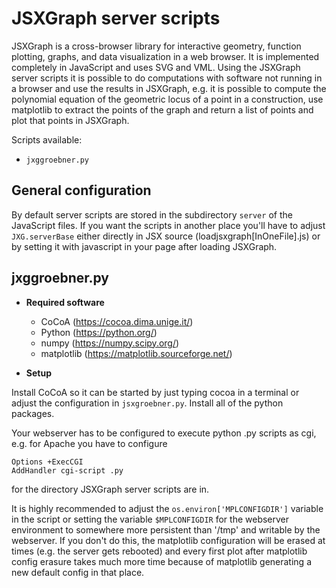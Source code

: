 # JSXGraph server scripts

JSXGraph is a cross-browser library for interactive geometry, function plotting,
graphs, and data visualization in a web browser. It is implemented completely in
JavaScript and uses SVG and VML.
Using the JSXGraph server scripts it is possible to do computations with software
not running in a browser and use the results in JSXGraph, e.g. it is possible to
compute the polynomial equation of the geometric locus of a point in a construction,
use matplotlib to extract the points of the graph and return a list of points and
plot that points in JSXGraph.

Scripts available:

- `jxggroebner.py`

## General configuration

By default server scripts are stored in the subdirectory `server` of the JavaScript
files. If you want the scripts in another place you'll have to adjust
`JXG.serverBase`
either directly in JSX source (loadjsxgraph[InOneFile].js) or by setting it with
javascript in your page after loading JSXGraph.

## jxggroebner.py

- __Required software__

    - CoCoA (https://cocoa.dima.unige.it/)
    - Python (https://python.org/)
    - numpy (https://numpy.scipy.org/)
    - matplotlib (https://matplotlib.sourceforge.net/)

- __Setup__

Install CoCoA so it can be started by just typing cocoa in a terminal or adjust
the configuration in `jsxgroebner.py`. Install all of the python packages.

Your webserver has to be configured to execute python .py scripts as cgi, e.g.
for Apache you have to configure

    Options +ExecCGI
    AddHandler cgi-script .py

for the directory JSXGraph server scripts are in.

It is highly recommended to adjust the `os.environ['MPLCONFIGDIR']` variable in
the script or setting the variable `$MPLCONFIGDIR` for the webserver environment
to somewhere more persistent than '/tmp' and writable by the webserver. If you
don't do this, the matplotlib configuration will be erased at times (e.g. the
server gets rebooted) and every first plot after matplotlib config erasure
takes much more time because of matplotlib generating a new default config in
that place.
